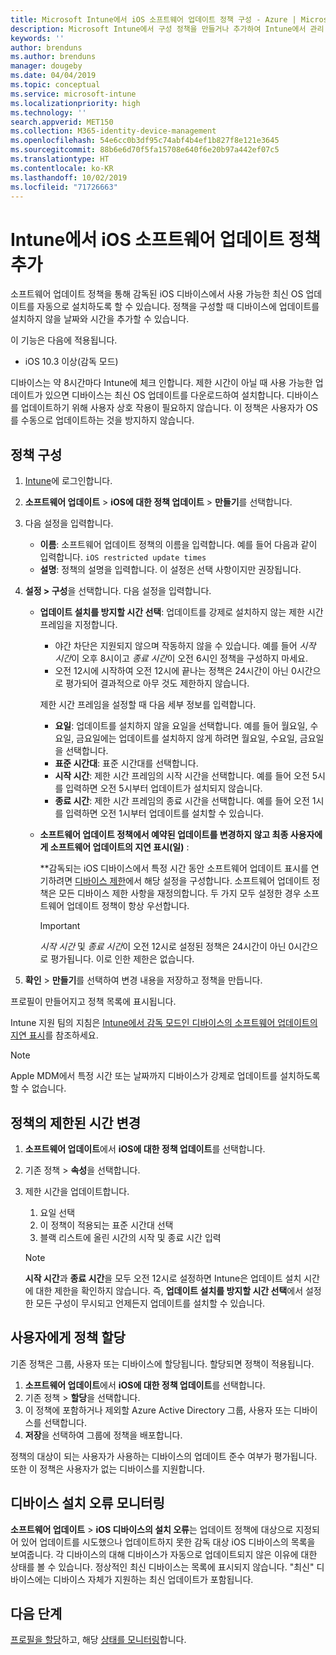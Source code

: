 ```yaml
---
title: Microsoft Intune에서 iOS 소프트웨어 업데이트 정책 구성 - Azure | Microsoft Docs
description: Microsoft Intune에서 구성 정책을 만들거나 추가하여 Intune에서 관리 또는 감독하는 iOS 디바이스에 소프트웨어 업데이트가 자동으로 설치되는 것을 제한합니다. 업데이트를 설치하지 않을 날짜와 시간을 선택할 수 있습니다. 이 정책을 그룹, 사용자 또는 디바이스에 할당하고 설치 오류를 확인할 수도 있습니다.
keywords: ''
author: brenduns
ms.author: brenduns
manager: dougeby
ms.date: 04/04/2019
ms.topic: conceptual
ms.service: microsoft-intune
ms.localizationpriority: high
ms.technology: ''
search.appverid: MET150
ms.collection: M365-identity-device-management
ms.openlocfilehash: 54e6cc0b3df95c74abf4b4ef1b827f8e121e3645
ms.sourcegitcommit: 88b6e6d70f5fa15708e640f6e20b97a442ef07c5
ms.translationtype: HT
ms.contentlocale: ko-KR
ms.lasthandoff: 10/02/2019
ms.locfileid: "71726663"
---
```

# <a name="add-ios-software-update-policies-in-intune"></a>Intune에서 iOS 소프트웨어 업데이트 정책 추가

소프트웨어 업데이트 정책을 통해 감독된 iOS 디바이스에서 사용 가능한 최신 OS 업데이트를 자동으로 설치하도록 할 수 있습니다. 정책을 구성할 때 디바이스에 업데이트를 설치하지 않을 날짜와 시간을 추가할 수 있습니다.

이 기능은 다음에 적용됩니다.

- iOS 10.3 이상(감독 모드)

디바이스는 약 8시간마다 Intune에 체크 인합니다. 제한 시간이 아닐 때 사용 가능한 업데이트가 있으면 디바이스는 최신 OS 업데이트를 다운로드하여 설치합니다. 디바이스를 업데이트하기 위해 사용자 상호 작용이 필요하지 않습니다. 이 정책은 사용자가 OS를 수동으로 업데이트하는 것을 방지하지 않습니다.

## <a name="configure-the-policy"></a>정책 구성

1. [Intune](https://go.microsoft.com/fwlink/?linkid=2090973)에 로그인합니다.
2. **소프트웨어 업데이트** > **iOS에 대한 정책 업데이트** > **만들기**를 선택합니다.
3. 다음 설정을 입력합니다.

    - **이름**: 소프트웨어 업데이트 정책의 이름을 입력합니다. 예를 들어 다음과 같이 입력합니다. `iOS restricted update times`
    - **설명**: 정책의 설명을 입력합니다. 이 설정은 선택 사항이지만 권장됩니다.

4. **설정 > 구성**을 선택합니다. 다음 설정을 입력합니다.

    - **업데이트 설치를 방지할 시간 선택**: 업데이트를 강제로 설치하지 않는 제한 시간 프레임을 지정합니다.
      - 야간 차단은 지원되지 않으며 작동하지 않을 수 있습니다. 예를 들어 *시작 시간*이 오후 8시이고 *종료 시간*이 오전 6시인 정책을 구성하지 마세요.
      - 오전 12시에 시작하여 오전 12시에 끝나는 정책은 24시간이 아닌 0시간으로 평가되어 결과적으로 아무 것도 제한하지 않습니다.

      제한 시간 프레임을 설정할 때 다음 세부 정보를 입력합니다.

      - **요일**: 업데이트를 설치하지 않을 요일을 선택합니다. 예를 들어 월요일, 수요일, 금요일에는 업데이트를 설치하지 않게 하려면 월요일, 수요일, 금요일을 선택합니다.
      - **표준 시간대**: 표준 시간대를 선택합니다.
      - **시작 시간**: 제한 시간 프레임의 시작 시간을 선택합니다. 예를 들어 오전 5시를 입력하면 오전 5시부터 업데이트가 설치되지 않습니다.
      - **종료 시간**: 제한 시간 프레임의 종료 시간을 선택합니다. 예를 들어 오전 1시를 입력하면 오전 1시부터 업데이트를 설치할 수 있습니다.

    - **소프트웨어 업데이트 정책에서 예약된 업데이트를 변경하지 않고 최종 사용자에게 소프트웨어 업데이트의 지연 표시(일)** : 

      **감독되는 iOS 디바이스에서 특정 시간 동안 소프트웨어 업데이트 표시를 연기하려면 [디바이스 제한](../configuration/device-restrictions-ios.md#general)에서 해당 설정을 구성합니다. 소프트웨어 업데이트 정책은 모든 디바이스 제한 사항을 재정의합니다. 두 가지 모두 설정한 경우 소프트웨어 업데이트 정책이 항상 우선합니다.

      > [!IMPORTANT]  
      > *시작 시간* 및 *종료 시간*이 오전 12시로 설정된 정책은 24시간이 아닌 0시간으로 평가됩니다. 이로 인한 제한은 없습니다.  

5. **확인** > **만들기**를 선택하여 변경 내용을 저장하고 정책을 만듭니다.

프로필이 만들어지고 정책 목록에 표시됩니다.

Intune 지원 팀의 지침은 [Intune에서 감독 모드인 디바이스의 소프트웨어 업데이트의 지연 표시](https://techcommunity.microsoft.com/t5/Intune-Customer-Success/Delaying-visibility-of-software-updates-in-Intune-for-supervised/ba-p/345753)를 참조하세요.

> [!NOTE]
> Apple MDM에서 특정 시간 또는 날짜까지 디바이스가 강제로 업데이트를 설치하도록 할 수 없습니다.

## <a name="change-the-restricted-times-for-the-policy"></a>정책의 제한된 시간 변경

1. **소프트웨어 업데이트**에서 **iOS에 대한 정책 업데이트**를 선택합니다.
2. 기존 정책 > **속성**을 선택합니다.
3. 제한 시간을 업데이트합니다.

    1. 요일 선택
    2. 이 정책이 적용되는 표준 시간대 선택
    3. 블랙 리스트에 올린 시간의 시작 및 종료 시간 입력

    > [!NOTE]
    > **시작 시간**과 **종료 시간**을 모두 오전 12시로 설정하면 Intune은 업데이트 설치 시간에 대한 제한을 확인하지 않습니다. 즉, **업데이트 설치를 방지할 시간 선택**에서 설정한 모든 구성이 무시되고 언제든지 업데이트를 설치할 수 있습니다.  

## <a name="assign-the-policy-to-users"></a>사용자에게 정책 할당

기존 정책은 그룹, 사용자 또는 디바이스에 할당됩니다. 할당되면 정책이 적용됩니다.

1. **소프트웨어 업데이트**에서 **iOS에 대한 정책 업데이트**를 선택합니다.
2. 기존 정책 > **할당**을 선택합니다.
3. 이 정책에 포함하거나 제외할 Azure Active Directory 그룹, 사용자 또는 디바이스를 선택합니다.
4. **저장**을 선택하여 그룹에 정책을 배포합니다.

정책의 대상이 되는 사용자가 사용하는 디바이스의 업데이트 준수 여부가 평가됩니다. 또한 이 정책은 사용자가 없는 디바이스를 지원합니다.

## <a name="monitor-device-installation-failures"></a>디바이스 설치 오류 모니터링
<!-- 1352223 -->
**소프트웨어 업데이트** > **iOS 디바이스의 설치 오류**는 업데이트 정책에 대상으로 지정되어 있어 업데이트를 시도했으나 업데이트하지 못한 감독 대상 iOS 디바이스의 목록을 보여줍니다. 각 디바이스의 대해 디바이스가 자동으로 업데이트되지 않은 이유에 대한 상태를 볼 수 있습니다. 정상적인 최신 디바이스는 목록에 표시되지 않습니다. "최신" 디바이스에는 디바이스 자체가 지원하는 최신 업데이트가 포함됩니다.

## <a name="next-steps"></a>다음 단계

[프로필을 할당](../configuration/device-profile-assign.md)하고, 해당 [상태를 모니터링](../configuration/device-profile-monitor.md)합니다.
